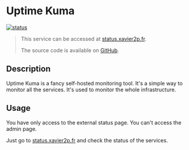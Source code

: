 # Uptime Kuma

[![status](https://status.xavier2p.fr/api/badge/43/status?style=for-the-badge)](https://status.xavier2p.fr)

> This service can be accessed at [status.xavier2p.fr](https://status.xavier2p.fr/status/external).
>
> The source code is available on [GitHub](https://github.com/louislam/uptime-kuma).

## Description

Uptime Kuma is a fancy self-hosted monitoring tool. It's a simple way to monitor all the services. It's used to monitor the whole infrastructure.

## Usage

You have only access to the external status page. You can't access the admin page.

Just go to [status.xavier2p.fr](https://status.xavier2p.fr/status/external) and check the status of the services.
